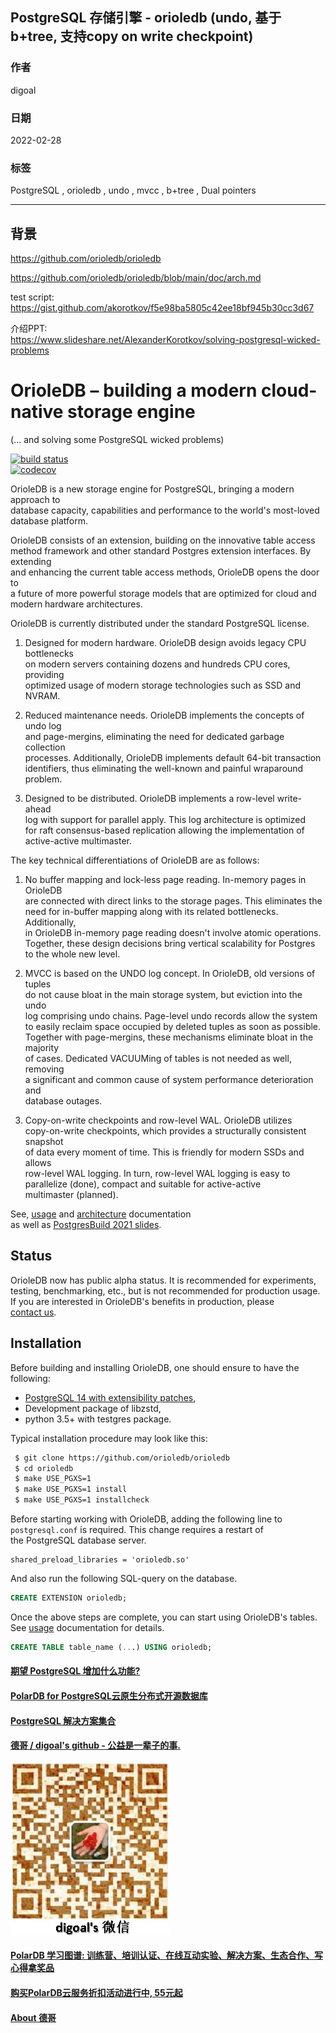 ## PostgreSQL 存储引擎 - orioledb (undo, 基于b+tree, 支持copy on write checkpoint)        
                                     
### 作者                                 
digoal                                              
                                               
### 日期                                          
2022-02-28                                       
                                       
### 标签                          
PostgreSQL , orioledb , undo , mvcc , b+tree , Dual pointers                 
                                             
----                                               
                                          
## 背景     
https://github.com/orioledb/orioledb  
  
https://github.com/orioledb/orioledb/blob/main/doc/arch.md  
  
test script:  https://gist.github.com/akorotkov/f5e98ba5805c42ee18bf945b30cc3d67   
  
介绍PPT:  
https://www.slideshare.net/AlexanderKorotkov/solving-postgresql-wicked-problems  
  
# OrioleDB – building a modern cloud-native storage engine  
(... and solving some PostgreSQL wicked problems)  
  
[![build status](https://github.com/orioledb/orioledb/actions/workflows/build.yml/badge.svg)](https://github.com/orioledb/orioledb/actions)  
[![codecov](https://codecov.io/gh/orioledb/orioledb/branch/main/graph/badge.svg?token=shh4jn0DUK)](https://codecov.io/gh/orioledb/orioledb)  
  
OrioleDB is a new storage engine for PostgreSQL, bringing a modern approach to  
database capacity, capabilities and performance to the world's most-loved  
database platform.  
  
OrioleDB consists of an extension, building on the innovative table access  
method framework and other standard Postgres extension interfaces. By extending  
and enhancing the current table access methods, OrioleDB opens the door to  
a future of more powerful storage models that are optimized for cloud and  
modern hardware architectures.  
  
OrioleDB is currently distributed under the standard PostgreSQL license.  
  
1. Designed for modern hardware.  OrioleDB design avoids legacy CPU bottlenecks  
   on modern servers containing dozens and hundreds CPU cores, providing  
   optimized usage of modern storage technologies such as SSD and NVRAM.  
  
2. Reduced maintenance needs.  OrioleDB implements the concepts of undo log  
   and page-mergins, eliminating the need for dedicated garbage collection  
   processes.  Additionally, OrioleDB implements default 64-bit transaction  
   identifiers, thus eliminating the well-known and painful wraparound problem.  
  
3. Designed to be distributed.  OrioleDB implements a row-level write-ahead  
   log with support for parallel apply.  This log architecture is optimized  
   for raft consensus-based replication allowing the implementation of  
   active-active multimaster.  
  
The key technical differentiations of OrioleDB are as follows:  
  
1. No buffer mapping and lock-less page reading.  In-memory pages in OrioleDB  
   are connected with direct links to the storage pages.  This eliminates the  
   need for in-buffer mapping along with its related bottlenecks. Additionally,  
   in OrioleDB in-memory page reading doesn't involve atomic operations.  
   Together, these design decisions bring vertical scalability for Postgres  
   to the whole new level.  
  
2. MVCC is based on the UNDO log concept.  In OrioleDB, old versions of tuples  
   do not cause bloat in the main storage system, but eviction into the undo  
   log comprising undo chains.  Page-level undo records allow the system  
   to easily reclaim space occupied by deleted tuples as soon as possible.  
   Together with page-mergins, these mechanisms eliminate bloat in the majority  
   of cases.  Dedicated VACUUMing of tables is not needed as well, removing  
   a significant and common cause of system performance deterioration and  
   database outages.  
  
3. Copy-on-write checkpoints and row-level WAL.  OrioleDB utilizes  
   copy-on-write checkpoints, which provides a structurally consistent snapshot  
   of data every moment of time.  This is friendly for modern SSDs and allows  
   row-level WAL logging.  In turn, row-level WAL logging is easy to  
   parallelize (done), compact and suitable for active-active  
   multimaster (planned).  
  
See, [usage](doc/usage.md) and [architecture](doc/arch.md) documentation  
as well as [PostgresBuild 2021 slides](https://www.slideshare.net/AlexanderKorotkov/solving-postgresql-wicked-problems).  
  
## Status  
  
OrioleDB now has public alpha status.  It is recommended for experiments,  
testing, benchmarking, etc., but is not recommended for production usage.  
If you are interested in OrioleDB's benefits in production, please  
[contact us](mailto:sales@orioledb.com).  
  
## Installation  
  
Before building and installing OrioleDB, one should ensure to have the following:  
  
 * [PostgreSQL 14 with extensibility patches](https://github.com/orioledb/postgres),  
 * Development package of libzstd,  
 * python 3.5+ with testgres package.  
  
Typical installation procedure may look like this:  
  
```bash  
 $ git clone https://github.com/orioledb/orioledb  
 $ cd orioledb  
 $ make USE_PGXS=1  
 $ make USE_PGXS=1 install  
 $ make USE_PGXS=1 installcheck  
```  
  
Before starting working with OrioleDB, adding the following line to  
`postgresql.conf` is required.  This change requires a restart of  
the PostgreSQL database server.  
  
```  
shared_preload_libraries = 'orioledb.so'  
```  
  
And also run the following SQL-query on the database.  
  
```sql  
CREATE EXTENSION orioledb;  
```  
  
Once the above steps are complete, you can start using OrioleDB's tables.  
See [usage](doc/usage.md) documentation for details.  
  
```sql  
CREATE TABLE table_name (...) USING orioledb;  
```  
  
  
#### [期望 PostgreSQL 增加什么功能?](https://github.com/digoal/blog/issues/76 "269ac3d1c492e938c0191101c7238216")
  
  
#### [PolarDB for PostgreSQL云原生分布式开源数据库](https://github.com/ApsaraDB/PolarDB-for-PostgreSQL "57258f76c37864c6e6d23383d05714ea")
  
  
#### [PostgreSQL 解决方案集合](https://yq.aliyun.com/topic/118 "40cff096e9ed7122c512b35d8561d9c8")
  
  
#### [德哥 / digoal's github - 公益是一辈子的事.](https://github.com/digoal/blog/blob/master/README.md "22709685feb7cab07d30f30387f0a9ae")
  
  
![digoal's wechat](../pic/digoal_weixin.jpg "f7ad92eeba24523fd47a6e1a0e691b59")
  
  
#### [PolarDB 学习图谱: 训练营、培训认证、在线互动实验、解决方案、生态合作、写心得拿奖品](https://www.aliyun.com/database/openpolardb/activity "8642f60e04ed0c814bf9cb9677976bd4")
  
  
#### [购买PolarDB云服务折扣活动进行中, 55元起](https://www.aliyun.com/activity/new/polardb-yunparter?userCode=bsb3t4al "e0495c413bedacabb75ff1e880be465a")
  
  
#### [About 德哥](https://github.com/digoal/blog/blob/master/me/readme.md "a37735981e7704886ffd590565582dd0")
  
